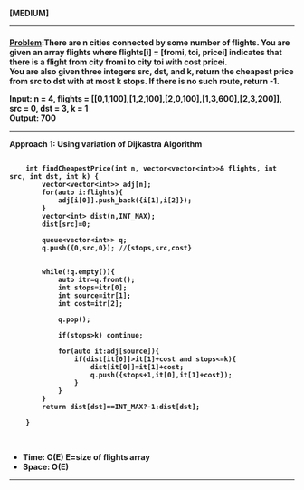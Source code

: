 <b>[MEDIUM]</b>
<br/>

<hr/>

<h4><a href="https://leetcode.com/problems/cheapest-flights-within-k-stops/?envType=daily-question&envId=2024-02-23">Problem</a>:There are n cities connected by some number of flights. You are given an array flights where flights[i] = [fromi, toi, pricei] indicates that there is a flight from city fromi to city toi with cost pricei.
<br/>
You are also given three integers src, dst, and k, return the cheapest price from src to dst with at most k stops. If there is no such route, return -1.
<br/>

<b>Input:</b> n = 4, flights = [[0,1,100],[1,2,100],[2,0,100],[1,3,600],[2,3,200]], src = 0, dst = 3, k = 1<br>
<b>Output:</b> 700<br>

<hr>
<b>Approach 1: Using variation of Dijkastra Algorithm  </b> 

<br/>

```

    int findCheapestPrice(int n, vector<vector<int>>& flights, int src, int dst, int k) {
        vector<vector<int>> adj[n];
        for(auto i:flights){
            adj[i[0]].push_back({i[1],i[2]});
        }
        vector<int> dist(n,INT_MAX);
        dist[src]=0;

        queue<vector<int>> q;
        q.push({0,src,0}); //{stops,src,cost}


        while(!q.empty()){
            auto itr=q.front();
            int stops=itr[0];
            int source=itr[1];
            int cost=itr[2];

            q.pop();

            if(stops>k) continue;

            for(auto it:adj[source]){
                if(dist[it[0]]>it[1]+cost and stops<=k){
                    dist[it[0]]=it[1]+cost;
                    q.push({stops+1,it[0],it[1]+cost});
                }
            }
        }
        return dist[dst]==INT_MAX?-1:dist[dst];

    }

```

<br/>
<ul>
<li>Time: O(E) E=size of flights array</li>
<li>Space: O(E) </li>
</ul>
<hr>
